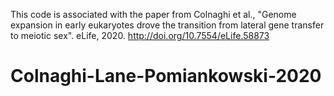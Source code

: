 This code is associated with the paper from Colnaghi et al., "Genome expansion in early eukaryotes
drove the transition from lateral gene
transfer to meiotic sex". eLife, 2020. http://doi.org/10.7554/eLife.58873

# Colnaghi-Lane-Pomiankowski-2020
